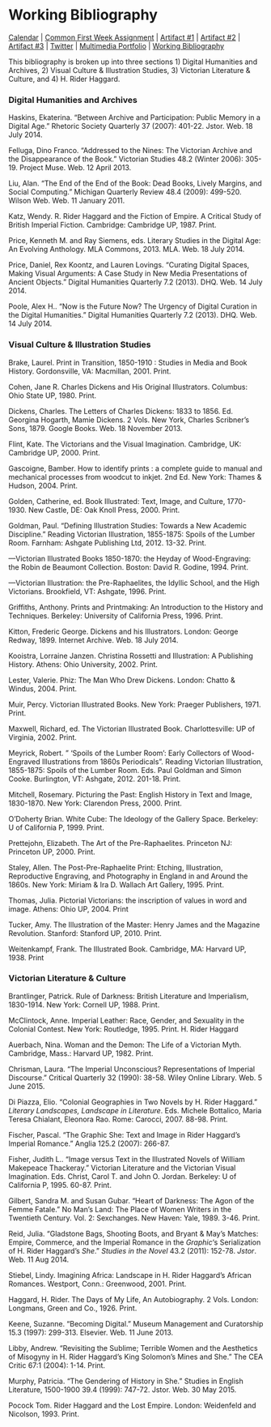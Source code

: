 <link rel="shortcut icon" href="https://kholterhoff.github.io/F17_ENG_1102/favicon.ico" type="image/x-icon">
<link rel="icon" href="https://kholterhoff.github.io/F17_ENG_1102/favicon.ico" type="image/x-icon">

<h1>Working Bibliography</h1>

<a href="https://kholterhoff.github.io/S18_ENG_1102/Victorian_Digital_Humanities">Calendar</a>  |  <a href="https://kholterhoff.github.io/S18_ENG_1102/Common_First_Week_Assignment">Common First Week Assignment</a> | <a href="https://kholterhoff.github.io/S18_ENG_1102/Artifact_1">Artifact #1</a> |  <a href="https://kholterhoff.github.io/S18_ENG_1102/Artifact_2">Artifact #2</a> |  <a href="https://kholterhoff.github.io/S18_ENG_1102/Artifact_3">Artifact #3</a> | <a href="https://kholterhoff.github.io/S18_ENG_1102/Twitter">Twitter</a> | <a href="https://kholterhoff.github.io/S18_ENG_1102/Multimedia_Portfolio">Multimedia Portfolio</a> | <a href="https://kholterhoff.github.io/S18_ENG_1102/Bibliography">Working Bibliography</a>

This bibliography is broken up into three sections 1) Digital Humanities and Archives, 2) Visual Culture & Illustration Studies,  3) Victorian Literature & Culture, and 4) H. Rider Haggard.

<h3>Digital Humanities and Archives</h3>

Haskins, Ekaterina. “Between Archive and Participation: Public Memory in a Digital Age.” Rhetoric Society Quarterly 37 (2007): 401-22. Jstor. Web. 18 July 2014.

Felluga, Dino Franco. “Addressed to the Nines: The Victorian Archive and the Disappearance of the Book.” Victorian Studies 48.2 (Winter 2006): 305-19. Project Muse. Web. 12 April 2013.

Liu, Alan. “The End of the End of the Book: Dead Books, Lively Margins, and Social Computing.” Michigan Quarterly Review 48.4 (2009): 499-520. Wilson Web. Web. 11 January 2011.

Katz, Wendy. R. Rider Haggard and the Fiction of Empire. A Critical Study of British Imperial Fiction. Cambridge: Cambridge UP, 1987. Print.

Price, Kenneth M. and Ray Siemens, eds. Literary Studies in the Digital Age: An Evolving Anthology. MLA Commons, 2013. MLA. Web. 18 July 2014.

Price, Daniel, Rex Koontz, and Lauren Lovings. “Curating Digital Spaces, Making Visual Arguments: A Case Study in New Media Presentations of Ancient Objects.” Digital Humanities Quarterly 7.2 (2013). DHQ. Web. 14 July 2014.

Poole, Alex H.. “Now is the Future Now? The Urgency of Digital Curation in the Digital Humanities.” Digital Humanities Quarterly 7.2 (2013). DHQ. Web. 14 July 2014.

<h3>Visual Culture & Illustration Studies</h3>

Brake, Laurel. Print in Transition, 1850-1910 : Studies in Media and Book History. Gordonsville, VA: Macmillan, 2001. Print.

Cohen, Jane R. Charles Dickens and His Original Illustrators. Columbus: Ohio State UP, 1980. Print.

Dickens, Charles. The Letters of Charles Dickens: 1833 to 1856. Ed. Georgina Hogarth, Mamie Dickens. 2 Vols. New York, Charles Scribner’s Sons, 1879. Google Books. Web. 18 November 2013.

Flint, Kate. The Victorians and the Visual Imagination. Cambridge, UK: Cambridge UP, 2000. Print.

Gascoigne, Bamber. How to identify prints : a complete guide to manual and mechanical processes from woodcut to inkjet. 2nd Ed. New York: Thames & Hudson, 2004. Print.

Golden, Catherine, ed. Book Illustrated: Text, Image, and Culture, 1770-1930. New Castle, DE: Oak Knoll Press, 2000. Print.

Goldman, Paul. “Defining Illustration Studies: Towards a New Academic Discipline.” Reading Victorian Illustration, 1855-1875: Spoils of the Lumber Room. Farnham: Ashgate Publishing Ltd, 2012. 13-32. Print.

—Victorian Illustrated Books 1850-1870: the Heyday of Wood-Engraving: the Robin de Beaumont Collection. Boston: David R. Godine, 1994. Print.

—Victorian Illustration: the Pre-Raphaelites, the Idyllic School, and the High Victorians. Brookfield, VT: Ashgate, 1996. Print.

Griffiths, Anthony. Prints and Printmaking: An Introduction to the History and Techniques. Berkeley: University of California Press, 1996. Print.

Kitton, Frederic George. Dickens and his Illustrators. London: George Redway, 1899. Internet Archive. Web. 18 July 2014.

Kooistra, Lorraine Janzen. Christina Rossetti and Illustration: A Publishing History. Athens: Ohio University, 2002. Print.

Lester, Valerie. Phiz: The Man Who Drew Dickens. London: Chatto & Windus, 2004. Print.

Muir, Percy. Victorian Illustrated Books. New York: Praeger Publishers, 1971. Print.

Maxwell, Richard, ed. The Victorian Illustrated Book. Charlottesville: UP of Virginia, 2002. Print.

Meyrick, Robert. ” ‘Spoils of the Lumber Room’: Early Collectors of Wood-Engraved Illustrations from 1860s Periodicals”. Reading Victorian Illustration, 1855-1875: Spoils of the Lumber Room. Eds. Paul Goldman and Simon Cooke. Burlington, VT: Ashgate, 2012. 201-18. Print.

Mitchell, Rosemary. Picturing the Past: English History in Text and Image, 1830-1870. New York: Clarendon Press, 2000. Print.

O’Doherty Brian. White Cube: The Ideology of the Gallery Space. Berkeley: U of California P, 1999. Print.

Prettejohn, Elizabeth. The Art of the Pre-Raphaelites. Princeton NJ: Princeton UP, 2000. Print.

Staley, Allen. The Post-Pre-Raphaelite Print: Etching, Illustration, Reproductive Engraving, and Photography in England in and Around the 1860s. New York: Miriam & Ira D. Wallach Art Gallery, 1995. Print.

Thomas, Julia. Pictorial Victorians: the inscription of values in word and image. Athens: Ohio UP, 2004. Print

Tucker, Amy. The Illustration of the Master: Henry James and the Magazine Revolution. Stanford: Stanford UP, 2010. Print.

Weitenkampf, Frank. The Illustrated Book. Cambridge, MA: Harvard UP, 1938. Print

<h3>Victorian Literature & Culture</h3>

Brantlinger, Patrick. Rule of Darkness: British Literature and Imperialism, 1830-1914. New York: Cornell UP, 1988. Print.

McClintock, Anne. Imperial Leather: Race, Gender, and Sexuality in the Colonial Contest. New York: Routledge, 1995. Print.
H. Rider Haggard

Auerbach, Nina. Woman and the Demon: The Life of a Victorian Myth. Cambridge, Mass.: Harvard UP, 1982. Print.

Chrisman, Laura. “The Imperial Unconscious? Representations of Imperial Discourse.” Critical Quarterly 32 (1990): 38-58. Wiley Online Library. Web. 5 June 2015.

Di Piazza, Elio. “Colonial Geographies in Two Novels by H. Rider Haggard.” _Literary Landscapes, Landscape in Literature_. Eds. Michele Bottalico, Maria Teresa Chialant, Eleonora Rao. Rome: Carocci, 2007. 88-98. Print.

Fischer, Pascal. “The Graphic She: Text and Image in Rider Haggard’s Imperial Romance.” Anglia 125.2 (2007): 266-87.

Fisher, Judith L.. “Image versus Text in the Illustrated Novels of William Makepeace Thackeray.” Victorian Literature and the Victorian Visual Imagination. Eds. Christ, Carol T. and John O. Jordan. Berkeley: U of California P, 1995. 60-87. Print.

Gilbert, Sandra M. and Susan Gubar. “Heart of Darkness: The Agon of the Femme Fatale.” No Man’s Land: The Place of Women Writers in the Twentieth Century. Vol. 2: Sexchanges. New Haven: Yale, 1989. 3-46. Print.

Reid, Julia. “Gladstone Bags, Shooting Boots, and Bryant & May’s Matches: Empire, Commerce, and the Imperial Romance in the _Graphic_‘s Serialization of H. Rider Haggard’s _She_.” _Studies in the Novel_ 43.2 (2011): 152-78. _Jstor_. Web. 11 Aug 2014.

Stiebel, Lindy. Imagining Africa: Landscape in H. Rider Haggard’s African Romances. Westport, Conn.: Greenwood, 2001. Print.

Haggard, H. Rider. The Days of My Life, An Autobiography. 2 Vols. London: Longmans, Green and Co., 1926. Print.

Keene, Suzanne. “Becoming Digital.” Museum Management and Curatorship 15.3 (1997): 299-313. Elsevier. Web. 11 June 2013.

Libby, Andrew. “Revisiting the Sublime; Terrible Women and the Aesthetics of Misogyny in H. Rider Haggard’s King Solomon’s Mines and She.” The CEA Critic 67:1 (2004): 1-14. Print.

Murphy, Patricia. “The Gendering of History in She.” Studies in English Literature, 1500-1900 39.4 (1999): 747-72. Jstor. Web. 30 May 2015.

Pocock Tom. Rider Haggard and the Lost Empire. London: Weidenfeld and Nicolson, 1993. Print.
